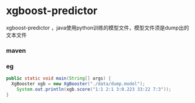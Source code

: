 # xgboost-predictor
xgboost-predictor ，java使用python训练的模型文件，模型文件须是dump出的文本文件

### maven

### eg

```java
public static void main(String[] args) {
  XgBooster xgb = new XgBooster("./data/dump.model");
	System.out.println(xgb.score("1:1 2:1 3:0.223 33:22 7:3"));
}
```
